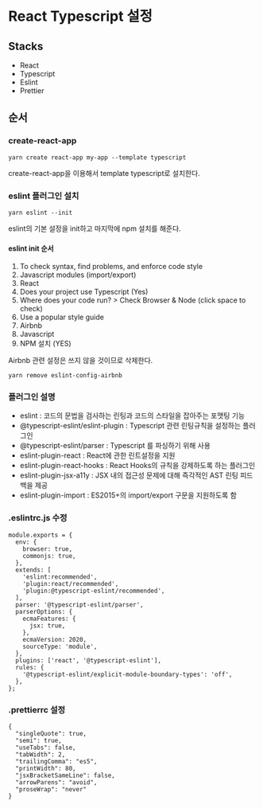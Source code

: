 # React Typescript 설정

## Stacks

* React
* Typescript
* Eslint
* Prettier

## 순서

### create-react-app

```
yarn create react-app my-app --template typescript
```

create-react-app을 이용해서 template typescript로 설치한다.

### eslint 플러그인 설치

```
yarn eslint --init
```

eslint의 기본 설정을 init하고 마지막에 npm 설치를 해준다.

#### eslint init 순서
1. To check syntax, find problems, and enforce code style
2. Javascript modules (import/export)
3. React
4. Does your project use Typescript (Yes)
5. Where does your code run? > Check Browser & Node (click space to check)
6. Use a popular style guide
7. Airbnb
8. Javascript
9. NPM 설치 (YES)

Airbnb 관련 설정은 쓰지 않을 것이므로 삭제한다.

```
yarn remove eslint-config-airbnb
```

### 플러그인 설명

* eslint : 코드의 문법을 검사하는 린팅과 코드의 스타일을 잡아주는 포맷팅 기능
* @typescript-eslint/eslint-plugin : Typescript 관련 린팅규칙을 설정하는 플러그인
* @typescript-eslint/parser : Typescript 를 파싱하기 위해 사용
* eslint-plugin-react : React에 관한 린트설정을 지원
* eslint-plugin-react-hooks : React Hooks의 규칙을 강제하도록 하는 플러그인
* eslint-plugin-jsx-a11y : JSX 내의 접근성 문제에 대해 즉각적인 AST 린팅 피드백을 제공
* eslint-plugin-import : ES2015+의 import/export 구문을 지원하도록 함

### .eslintrc.js 수정

```
module.exports = {
  env: {
    browser: true,
    commonjs: true,
  },
  extends: [
    'eslint:recommended',
    'plugin:react/recommended',
    'plugin:@typescript-eslint/recommended',
  ],
  parser: '@typescript-eslint/parser',
  parserOptions: {
    ecmaFeatures: {
      jsx: true,
    },
    ecmaVersion: 2020,
    sourceType: 'module',
  },
  plugins: ['react', '@typescript-eslint'],
  rules: {
    '@typescript-eslint/explicit-module-boundary-types': 'off',
  },
};

```

### .prettierrc 설정

```
{
  "singleQuote": true,
  "semi": true,
  "useTabs": false,
  "tabWidth": 2,
  "trailingComma": "es5",
  "printWidth": 80,
  "jsxBracketSameLine": false,
  "arrowParens": "avoid",
  "proseWrap": "never"
}
```
